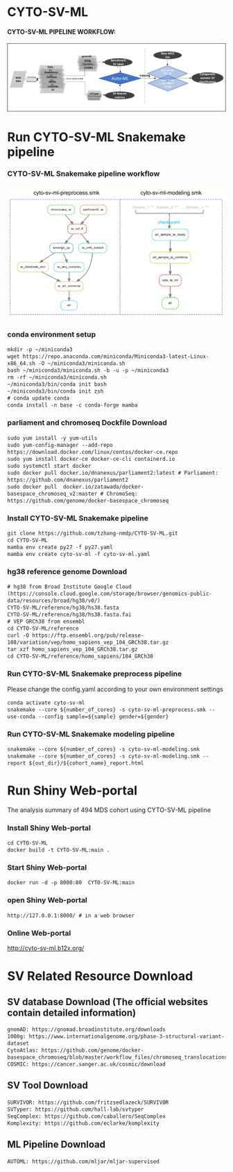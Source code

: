 # CYTO-SV-ML
#### CYTO-SV-ML PIPELINE WORKFLOW:
![CYTO-SV-ML PIPELINE WORKFLOW](workflow.png)

# Run CYTO-SV-ML Snakemake pipeline
### CYTO-SV-ML Snakemake pipeline workflow
![CYTO-SV-ML Snakemake Snakemake workflow](cyto-sv-ml_Snakemake_workflow.png)

### conda environment setup
```
mkdir -p ~/miniconda3
wget https://repo.anaconda.com/miniconda/Miniconda3-latest-Linux-x86_64.sh -O ~/miniconda3/miniconda.sh
bash ~/miniconda3/miniconda.sh -b -u -p ~/miniconda3
rm -rf ~/miniconda3/miniconda.sh
~/miniconda3/bin/conda init bash
~/miniconda3/bin/conda init zsh
# conda update conda
conda install -n base -c conda-forge mamba
```

### parliament and chromoseq Dockfile Download
```
sudo yum install -y yum-utils
sudo yum-config-manager --add-repo https://download.docker.com/linux/centos/docker-ce.repo
sudo yum install docker-ce docker-ce-cli containerd.io
sudo systemctl start docker
sudo docker pull docker.io/dnanexus/parliament2:latest # Parliament: https://github.com/dnanexus/parliament2
sudo docker pull  docker.io/zatawada/docker-basespace_chromoseq_v2:master # ChromoSeq: https://github.com/genome/docker-basespace_chromoseq
```

### Install CYTO-SV-ML Snakemake pipeline
```
git clone https://github.com/tzhang-nmdp/CYTO-SV-ML.git
cd CYTO-SV-ML
mamba env create py27 -f py27.yaml
mamba env create cyto-sv-ml -f cyto-sv-ml.yaml
```

### hg38 reference genome Download
```
# hg38 from Broad Institute Google Cloud (https://console.cloud.google.com/storage/browser/genomics-public-data/resources/broad/hg38/v0/)
CYTO-SV-ML/reference/hg38/hs38.fasta
CYTO-SV-ML/reference/hg38/hs38.fasta.fai
# VEP GRCh38 from ensembl
cd CYTO-SV-ML/reference
curl -O https://ftp.ensembl.org/pub/release-108/variation/vep/homo_sapiens_vep_104_GRCh38.tar.gz
tar xzf homo_sapiens_vep_104_GRCh38.tar.gz
cd CYTO-SV-ML/reference/homo_sapiens/104_GRCh38
```

### Run CYTO-SV-ML Snakemake preprocess pipeline
Please change the config.yaml according to your own environment settings
```
conda activate cyto-sv-ml
snakemake --core ${number_of_cores} -s cyto-sv-ml-preprocess.smk --use-conda --config sample=${sample} gender=${gender}
```
### Run CYTO-SV-ML Snakemake modeling pipeline
```
snakemake --core ${number_of_cores} -s cyto-sv-ml-modeling.smk
snakemake --core ${number_of_cores} -s cyto-sv-ml-modeling.smk --report ${out_dir}/${cohort_name}_report.html
```

# Run Shiny Web-portal 
The analysis summary of 494 MDS cohort using CYTO-SV-ML pipeline 
### Install Shiny Web-portal
```
cd CYTO-SV-ML
docker build -t CYTO-SV-ML:main .
```

### Start Shiny Web-portal
```
docker run -d -p 8000:80  CYTO-SV-ML:main
```

### open Shiny Web-portal
```
http://127.0.0.1:8000/ # in a web browser 
```

### Online Web-portal
http://cyto-sv-ml.b12x.org/


# SV Related Resource Download

## SV database Download (The official websites contain detailed information)
```
gnomAD: https://gnomad.broadinstitute.org/downloads
1000g: https://www.internationalgenome.org/phase-3-structural-variant-dataset
CytoAtlas: https://github.com/genome/docker-basespace_chromoseq/blob/master/workflow_files/chromoseq_translocations.bedpe
COSMIC: https://cancer.sanger.ac.uk/cosmic/download
```

## SV Tool Download
```
SURVIVOR: https://github.com/fritzsedlazeck/SURVIVOR
SVTyper: https://github.com/hall-lab/svtyper
SeqComplex: https://github.com/caballero/SeqComplex
Komplexity: https://github.com/eclarke/komplexity
```

## ML Pipeline Download
```
AUTOML: https://github.com/mljar/mljar-supervised
```
